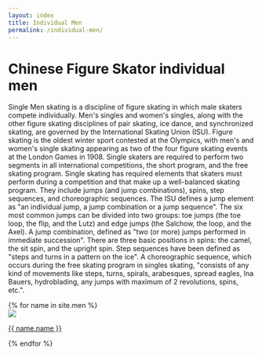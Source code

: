```yaml
---
layout: index
title: Individual Men
permalink: /individual-men/
---
```

<h1> Chinese Figure Skator individual men</h1>
    <div class="line"></div>

<p class="para">Single Men skating is a discipline of figure skating in which male skaters compete individually. Men's singles and women's singles, along with the other figure skating disciplines of pair skating, ice dance, and synchronized skating, are governed by the International Skating Union (ISU). Figure skating is the oldest winter sport contested at the Olympics, with men's and women's single skating appearing as two of the four figure skating events at the London Games in 1908.
Single skaters are required to perform two segments in all international competitions, the short program, and the free skating program.
Single skating has required elements that skaters must perform during a competition and that make up a well-balanced skating program. They include jumps (and jump combinations), spins, step sequences, and choreographic sequences. The ISU defines a jump element as "an individual jump, a jump combination or a jump sequence". The six most common jumps can be divided into two groups: toe jumps (the toe loop, the flip, and the Lutz) and edge jumps (the Salchow, the loop, and the Axel). A jump combination, defined as "two (or more) jumps performed in immediate succession". There are three basic positions in spins: the camel, the sit spin, and the upright spin. Step sequences have been defined as "steps and turns in a pattern on the ice". A choreographic sequence, which occurs during the free skating program in singles skating, "consists of any kind of movements like steps, turns, spirals, arabesques, spread eagles, Ina Bauers, hydroblading, any jumps with maximum of 2 revolutions, spins, etc.".

</p>

<div class="line2"></div>
    
<div class="gallary">  
    {% for name in site.men %}
        <div class="card">
            <a href = "{{ name.url | relative_url }}"><img src="{{ name.img-url }}"></a>
            <p class="card-name"><a href = "{{ name.url | relative_url }}">{{ name.name }}</a>
            <div class="overlay"></div>
    </div>
    {% endfor %}
</div>  


